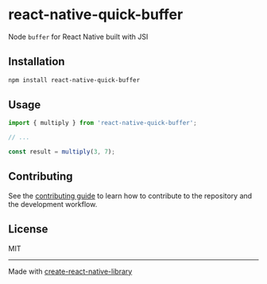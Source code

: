 # react-native-quick-buffer

Node `buffer` for React Native built with JSI

## Installation

```sh
npm install react-native-quick-buffer
```

## Usage


```js
import { multiply } from 'react-native-quick-buffer';

// ...

const result = multiply(3, 7);
```

## Contributing

See the [contributing guide](CONTRIBUTING.md) to learn how to contribute to the repository and the development workflow.

## License

MIT

---

Made with [create-react-native-library](https://github.com/callstack/react-native-builder-bob)

